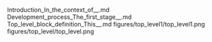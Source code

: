 Introduction_In_the_context_of__.md
Development_process_The_first_stage__.md
Top_level_block_definition_This__.md
figures/top_level1/top_level1.png
figures/top_level/top_level.png
